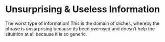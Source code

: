 # Unsurprising & Useless Information
The worst type of information! This is the domain of cliches, whereby the phrase is unsurprising because its been overused and doesn’t help the situation at all because it is so generic.
